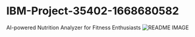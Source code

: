 # IBM-Project-35402-1668680582
AI-powered Nutrition Analyzer for Fitness Enthusiasts
![README IMAGE](https://user-images.githubusercontent.com/112605581/202850524-a949e655-36c4-469d-b462-a57dee3291ea.png)
